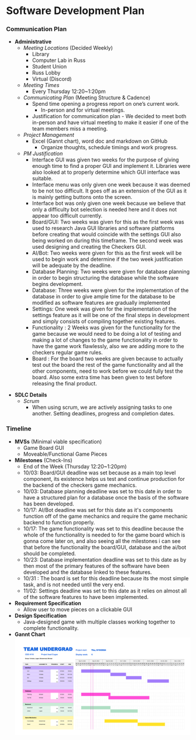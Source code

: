 # Software Development Plan

### Communication Plan
* **Administrative**
    - *Meeting Locations* (Decided Weekly)
        - Library
        - Computer Lab in Russ
        - Student Union
        - Russ Lobby
        - Virtual (Discord)
    - *Meeting Times*
        - Every Thursday 12:20~1:20pm 
    - *Communicating Plan* (Meeting Structure & Cadence)
        - Spend time opening a progress report on one’s current work.
            - In-person and for virtual meetings. 
        - Justification for communication plan - We decided to meet both in-person and have virtual meeting to make it easier if one of the team members miss a meeting.
    - *Project Management*
        - Excel (Gannt chart), word doc and markdown on GitHub
            - Organize thoughts, schedule timings and work progress.
    - *PM Justification*
        - Interface GUI was given two weeks for the purpose of giving enough time to find a proper GUI and implement it. Libraries were also looked at to properly determine which GUI interface was suitable.
        - Interface menu was only given one week because it was deemed to be not too difficult. It goes off as an extension of the GUI as it is mainly getting buttons onto the screen.
        - Interface bot was only given one week because we believe that only a difficulty bot selection is needed here and it does not appear too difficult currently.
        - Board/GUI: Two weeks was given for this as the first week was used to research Java GUI libraries and software platforms before creating that would coincide with the settings GUI also being worked on during this timeframe. The second week was used designing and creating the Checkers GUI.
        - AI/Bot: Two weeks were given for this as the first week will be used to begin work and determine if the two week justification will be adequate by the deadline.
        - Database Planning: Two weeks were given for database planning in order to begin structuring the database while the software begins development.
        - Database: Three weeks were given for the implementation of the database in order to give ample time for the database to be modified as software features are gradually implemented
        - Settings: One week was given for the implementation of the settings feature as it will be one of the final steps in development and simply consists of compiling together existing features.
        - Functionality :  2 Weeks was given for the functionality for the game because we would need to be doing a lot of testing and making a lot of changes to the game functionality in order to have the game work flawlessly, also we are adding more to the checkers regular game rules.
        - Board : For the board two weeks are given because to actually test out the board the rest of the game functionality and all the other components, need to work before we could fully test the board. Also some extra time has been given to test before releasing the final product. 

- **SDLC Details**
    - *Scrum*
        - When using scrum, we are actively assigning tasks to one another. Setting deadlines, progress and completion dates.

### Timeline
- **MVSs** (Minimal viable specification)
    - Game Board GUI
    - Moveable/Functional Game Pieces
- **Milestones** (Check-Ins)
    - End of the Week (Thursday 12:20~1:20pm)
    - 10/03: Board/GUI deadline was set because as a main top level component, its existence helps us test and continue production for the backend of the checkers game mechanics.
    - 10/03: Database planning deadline was set to this date in order to have a structured plan for a database once the basis of the software has been developed.
    - 10/17: AI/Bot deadline was set for this date as it's components function off of the game mechanics and require the game mechanic backend to function properly.
    - 10/17: The game functionality was set to this deadline because the whole of the functionality is needed to for the game board which is gonna come later on, and also seeing all the milestones i can see that before the functionality the board/GUI, database and the ai/bot should be completed.  
    - 10/23: Database implementation deadline was set to this date as by then most of the primary features of the software have been developed and the database linked to these features.
    - 10/31 : The board is set for this deadline because its the most simple task, and is not needed until the very end. 
    - 11/02: Settings deadline was set to this date as it relies on almost all of the software features to have been implemented.
- **Requirement Specification**
    - Allow user to move pieces on a clickable GUI
- **Design Specification**
    - Java-designed game with multiple classes working together to complete functionality.
- **Gannt Chart** <br>
![Gannt](Gannt.png)

